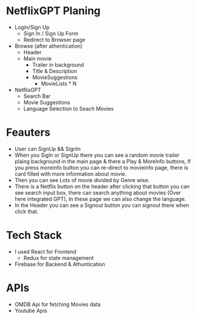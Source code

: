 # NetflixGPT Planing
- Login/Sign Up
  - Sign In / Sign Up Form
  - Redirect to Browser page
- Browse (after athentication)
  - Header
  - Main movie 
    - Trailer in background
    - Title & Description
    - MovieSuggestions
      - MovieLists * N
- NetflixGPT 
  - Search Bar 
  - Movie Suggestions
  - Language Selection to Seach Movies

# Feauters 
- User can SignUp && SignIn
- When you SigIn or SignUp there you can see a random movie trailer plaing background in the main page & there a Play & MoreInfo buttons, If you press moreinfo button you can re-direct to movieinfo page, there is card filled with more information about movie.
- Then you can see Lots of movie divided by Genre wise.
- There is a Netflix button on the header after clicking that button you can see search input box, there can search anything about movies (Over here integrated GPT), In these page we can also change the language.
- In the Header you can see a Signout button you can signout there when click that.

# Tech Stack
- I used React for Frontend
  - Redux for state management
- Firebase for Backend & Athuntication

# APIs
- OMDB Api for fetching Movies data
- Youtube Apis